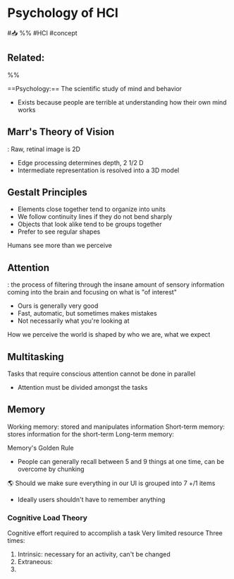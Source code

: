 # Psychology of HCI
#📥 
%%
#HCI
#concept

**Related:**
-  

%%

==Psychology:== The scientific study of mind and behavior
- Exists because people are terrible at understanding how their own mind works

## Marr's Theory of Vision
: Raw, retinal image is 2D
- Edge processing determines depth, 2 1/2 D
- Intermediate representation is resolved into a 3D model

## Gestalt Principles
- Elements close together tend to organize into units
- We follow continuity lines if they do not bend sharply
- Objects that look alike tend to be groups together
- Prefer to see regular shapes

Humans see more than we perceive 

## Attention
: the process of filtering through the insane amount of sensory information coming into the brain and focusing on what is "of interest"
- Ours is generally very good
- Fast, automatic, but sometimes makes mistakes
- Not necessarily what you're looking at

How we perceive the world is shaped by who we are, what we expect

## Multitasking
Tasks that require conscious attention cannot be done in parallel
- Attention must be divided amongst the tasks


## Memory

Working memory: stored and manipulates information
Short-term memory: stores information for the short-term
Long-term memory: 

Memory's Golden Rule
- People can generally recall between 5 and 9 things at one time, can be overcome by chunking 

🌎 Should we make sure everything in our UI is grouped into 7 +/1 items 
- Ideally users shouldn't have to remember anything

### Cognitive Load Theory
Cognitive effort required to accomplish a task
Very limited resource
Three times:
1. Intrinsic: necessary for an activity, can't be changed
2. Extraneous:
3. 




